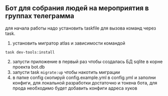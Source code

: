 ## Бот для собрания людей на мероприятия в группах телеграмма

для начала работы надо установить taskfile для вызова команд через task.

1.  установить мигратор atlas и зависимости командой
```
task dev-tools:install
```

2. запусти приложение в первый раз чтобы создалась БД sqlite в корне проекта bot.db
3. запусти task `migrate:up` чтобы накотить миграции
4. в папке config скопируй config.example.yml в config.yml и заполни конфиги, для локальной разработки достаточно и токена бота, для прода необходимо будет добавить конфиги адреса хуков


 
